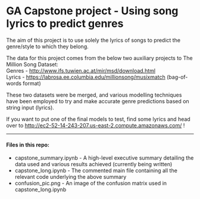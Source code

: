 # GA Capstone project - Using song lyrics to predict genres
The aim of this project is to use solely the lyrics of songs to predict the genre/style to which they belong.

The data for this project comes from the below two auxiliary projects to The Million Song Dataset:  
Genres - http://www.ifs.tuwien.ac.at/mir/msd/download.html  
Lyrics - https://labrosa.ee.columbia.edu/millionsong/musixmatch (bag-of-words format)

These two datasets were be merged, and various modelling techniques have been employed to try and make accurate genre predictions based on string input (lyrics).

If you want to put one of the final models to test, find some lyrics and head over to http://ec2-52-14-243-207.us-east-2.compute.amazonaws.com/ !

- - - -
#### Files in this repo:
* capstone_summary.ipynb - A high-level executive summary detailing the data used and various results achieved (currently being written)
* capstone_long.ipynb - The commented main file containing all the relevant code underlying the above summary
* confusion_pic.png - An image of the confusion matrix used in capstone_long.ipynb
